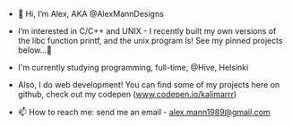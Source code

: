 - 👋 Hi, I’m Alex, AKA @AlexMannDesigns

- I’m interested in C/C++ and UNIX - I recently built my own versions of the libc function printf, and the unix program ls! See my pinned projects below...👀

- I'm currently studying programming, full-time, @Hive, Helsinki

- Also, I do web development! You can find some of my projects here on github, check out my codepen (www.codepen.io/kalimarrr)

- 📫 How to reach me: send me an email - alex.mann1989@gmail.com

<!---
AlexMannDesigns/AlexMannDesigns is a ✨ special ✨ repository because its `README.md` (this file) appears on your GitHub profile.
You can click the Preview link to take a look at your changes.
--->
